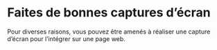 Faites de bonnes captures d’écran
=================================

Pour diverses raisons, vous pouvez être amenés à réaliser une capture d’écran pour l’intégrer sur une page web.

